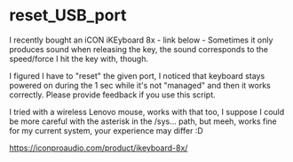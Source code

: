 # reset_USB_port
I recently bought an iCON iKEyboard 8x - link below - Sometimes it only produces sound when releasing the key, the sound corresponds to the speed/force I hit the key with, though.

I figured I have to "reset" the given port, I noticed that keyboard stays powered on during the 1 sec while it's not "managed" and then it works correctly. Please provide feedback if you use this script.

I tried with a wireless Lenovo mouse, works with that too, I suppose I could be more careful with the asterisk in the /sys... path, but meeh, works fine for my current system, your experience may differ :D

https://iconproaudio.com/product/ikeyboard-8x/
